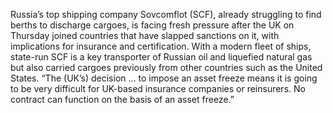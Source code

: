 Russia’s top shipping company Sovcomflot (SCF), already struggling to find berths to discharge cargoes, is facing fresh pressure after the UK on Thursday joined countries that have slapped sanctions on it, with implications for insurance and certification.
With a modern fleet of ships, state-run SCF is a key transporter of Russian oil and liquefied natural gas but also carried cargoes previously from other countries such as the United States.
“The (UK’s) decision … to impose an asset freeze means it is going to be very difficult for UK-based insurance companies or reinsurers. No contract can function on the basis of an asset freeze.”